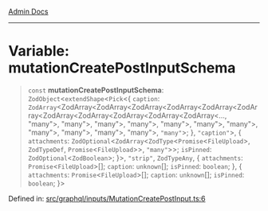 [Admin Docs](/)

***

# Variable: mutationCreatePostInputSchema

> `const` **mutationCreatePostInputSchema**: `ZodObject`\<`extendShape`\<`Pick`\<\{ `caption`: `ZodArray`\<ZodArray\<ZodArray\<ZodArray\<ZodArray\<ZodArray\<ZodArray\<ZodArray\<ZodArray\<ZodArray\<ZodArray\<ZodArray\<..., "many"\>, "many"\>, "many"\>, "many"\>, "many"\>, "many"\>, "many"\>, "many"\>, "many"\>, "many"\>, "many"\>, `"many"`\>; \}, `"caption"`\>, \{ `attachments`: `ZodOptional`\<`ZodArray`\<`ZodType`\<`Promise`\<`FileUpload`\>, `ZodTypeDef`, `Promise`\<`FileUpload`\>\>, `"many"`\>\>; `isPinned`: `ZodOptional`\<`ZodBoolean`\>; \}\>, `"strip"`, `ZodTypeAny`, \{ `attachments`: `Promise`\<`FileUpload`\>[]; `caption`: `unknown`[]; `isPinned`: `boolean`; \}, \{ `attachments`: `Promise`\<`FileUpload`\>[]; `caption`: `unknown`[]; `isPinned`: `boolean`; \}\>

Defined in: [src/graphql/inputs/MutationCreatePostInput.ts:6](https://github.com/Suyash878/talawa-api/blob/3646aad880eea5a7cfb665aa9031a4d873c30798/src/graphql/inputs/MutationCreatePostInput.ts#L6)
